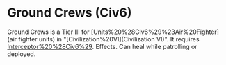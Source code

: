 # Ground Crews (Civ6)

Ground Crews is a Tier III for [Units%20%28Civ6%29%23Air%20Fighter](air fighter units) in "[Civilization%20VI](Civilization VI)". It requires [Interceptor%20%28Civ6%29](Interceptor).
Effects.
Can heal while patrolling or deployed.